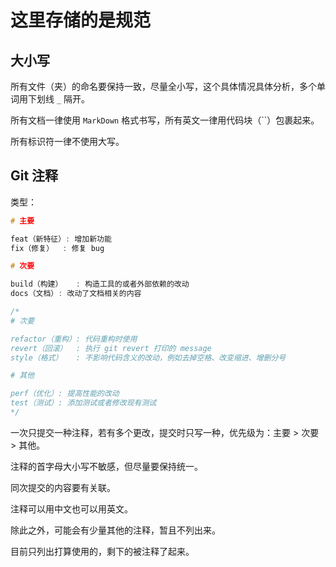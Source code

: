 # 这里存储的是规范

## 大小写

所有文件（夹）的命名要保持一致，尽量全小写，这个具体情况具体分析，多个单词用下划线 `_` 隔开。

所有文档一律使用 `MarkDown` 格式书写，所有英文一律用代码块（\`\`）包裹起来。

所有标识符一律不使用大写。

## Git 注释

类型：

```c++
# 主要

feat（新特征）: 增加新功能
fix（修复）  : 修复 bug

# 次要

build（构建）   : 构造工具的或者外部依赖的改动
docs（文档）: 改动了文档相关的内容

/*
# 次要

refactor（重构）: 代码重构时使用
revert（回滚）  : 执行 git revert 打印的 message
style（格式）   : 不影响代码含义的改动，例如去掉空格、改变缩进、增删分号

# 其他

perf（优化）: 提高性能的改动
test（测试）: 添加测试或者修改现有测试
*/
```

一次只提交一种注释，若有多个更改，提交时只写一种，优先级为：主要 > 次要 > 其他。

注释的首字母大小写不敏感，但尽量要保持统一。

同次提交的内容要有关联。

注释可以用中文也可以用英文。

除此之外，可能会有少量其他的注释，暂且不列出来。

目前只列出打算使用的，剩下的被注释了起来。
